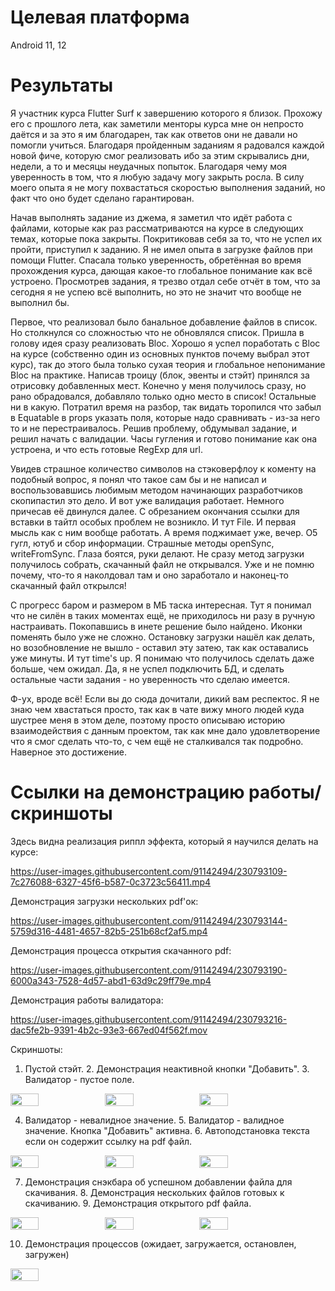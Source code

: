 # Целевая платформа

Android 11, 12

# Результаты

Я участник курса Flutter Surf к завершению которого я близок. Прохожу его с прошлого лета, как заметили менторы курса мне он непросто даётся и за это я им благодарен, так как ответов они не давали но помогли учиться. Благодаря пройденным заданиям я радовался каждой новой фиче, которую смог реализовать ибо за этим скрывались дни, недели, а то и месяцы неудачных попыток. Благодаря чему моя уверенность в том, что я любую задачу могу закрыть росла. 
В силу моего опыта я не могу похвастаться скоростью выполнения заданий, но факт что оно будет сделано гарантирован.

Начав выполнять задание из джема, я заметил что идёт работа с файлами, которые как раз рассматриваются на курсе в следующих темах, которые пока закрыты. Покритиковав себя за то, что не успел их пройти, приступил к заданию. Я не имел опыта в загрузке файлов при помощи Flutter. Спасала только уверенность, обретённая во время прохождения курса, дающая какое-то глобальное понимание как всё устроено. Просмотрев задания, я трезво отдал себе отчёт в том, что за сегодня я не успею всё выполнить, но это не значит что вообще не выполнил бы.

Первое, что реализовал было банальное добавление файлов в список. Но столкнулся со сложностью что не обновлялся список. Пришла в голову идея сразу реализовать Bloc. Хорошо я успел поработать с Bloc на курсе (собственно один из основных пунктов почему выбрал этот курс), так до этого была только сухая теория и глобальное непонимание Bloc на практике. 
Написав троицу (блок, эвенты и стэйт) принялся за отрисовку добавленных мест. Конечно у меня получилось сразу, но рано обрадовался, добавляло только одно место в список!
Остальные ни в какую. Потратил время на разбор, так видать торопился что забыл в Equatable в props указать поля, которые надо сравнивать - из-за него то и не перестраивалось.
Решив проблему, обдумывал задание, и решил начать с валидации. Часы гугления и готово понимание как она устроена, и что есть готовые RegExp для url. 

Увидев страшное количество символов на стэковерфлоу к коменту на подобный вопрос, я понял что такое сам бы и не написал и воспользовавшись любимым методом начинающих разработчиков скопипастил это дело. И вот уже валидация работает. Немного причесав её двинулся далее. С обрезанием окончания ссылки для вставки в тайтл особых проблем не возникло.
И тут File. И первая мысль как с ним вообще работать. А время поджимает уже, вечер. О5 гугл, ютуб и сбор информации. Страшные методы openSync, writeFromSync. Глаза боятся, руки делают. Не сразу метод загрузки получилось собрать, скачанный файл не открывался. Уже и не помню почему, что-то я наколдовал там и оно заработало и наконец-то скачанный файл открылся!

С прогресс баром и размером в МБ таска интересная. Тут я понимал что не силён в таких моментах ещё, не приходилось ни разу в ручную настраивать. Покопавшись в инете решение было найдено.
Иконки поменять было уже не сложно.
Остановку загрузки нашёл как делать, но возобновление не вышло - оставил эту затею, так как оставались уже минуты.
И тут time's up. Я понимаю что получилось сделать даже больше, чем ожидал. Да, я не успел подключить БД, и сделать остальные части задания - но уверенность что сделаю имеется. 

Ф-ух, вроде всё!
Если вы до сюда дочитали, дикий вам респектос. Я не знаю чем хвастаться просто, так как в чате вижу много людей куда шустрее меня в этом деле, поэтому просто описываю историю взаимодействия с данным проектом, так как мне дало удовлетворение что я смог сделать что-то, с чем ещё не сталкивался так подробно. Наверное это достижение.

# Ссылки на демонстрацию работы/скриншоты

Здесь видна реализация риппл эффекта, который я научился делать на курсе:

https://user-images.githubusercontent.com/91142494/230793109-7c276088-6327-45f6-b587-0c3723c56411.mp4

Демонстрация загрузки нескольких pdf'ок:

https://user-images.githubusercontent.com/91142494/230793144-5759d316-4481-4657-82b5-251b68cf2af5.mp4

Демонстрация процесса открытия скачанного pdf:

https://user-images.githubusercontent.com/91142494/230793190-6000a343-7528-4d57-abd1-63d9c29ff79e.mp4

Демонстрация работы валидатора:

https://user-images.githubusercontent.com/91142494/230793216-dac5fe2b-9391-4b2c-93e3-667ed04f562f.mov

Скриншоты:
1. Пустой стэйт. 2. Демонстрация неактивной кнопки "Добавить". 3. Валидатор - пустое поле.
<div style="display: flex;">
  <img src="https://user-images.githubusercontent.com/91142494/230793259-661e57d0-d409-43f3-905e-a6a881bda581.png" width="30%">
  <img src="https://user-images.githubusercontent.com/91142494/230793306-5f069a53-6fbe-4e12-9220-8c1853abd61c.png" width="30%">
  <img src="https://user-images.githubusercontent.com/91142494/230793343-1ca4c13e-9ef4-48e6-b899-149d926b0cbc.png" width="30%">
</div>

4. Валидатор - невалидное значение. 5. Валидатор - валидное значение. Кнопка "Добавить" активна. 6. Автоподстановка текста если он содержит ссылку на pdf файл.
<div style="display: flex;">
  <img src="https://user-images.githubusercontent.com/91142494/230793385-e232fb78-2f8a-4d36-959b-a035353be95f.png" width="30%">
  <img src="https://user-images.githubusercontent.com/91142494/230793410-cad1a8ce-e345-457f-9e87-dbc09efa0f41.png" width="30%">
  <img src="https://user-images.githubusercontent.com/91142494/230793463-a267cf5f-fc91-4cb8-96b9-d8af08d794cb.png" width="30%">
</div>


7. Демонстрация снэкбара об успешном добавлении файла для скачивания. 8. Демонстрация нескольких файлов готовых к скачиванию. 9. Демонстрация открытого pdf файла.
<div style="display: flex;">
  <img src="https://user-images.githubusercontent.com/91142494/230793520-02b67dcb-e5e7-425f-93e8-d3d1c03e619f.png" width="30%">
  <img src="https://user-images.githubusercontent.com/91142494/230793561-219cfe7c-d8d1-4f91-b1bc-9187d27f52be.png" width="30%">
  <img src="https://user-images.githubusercontent.com/91142494/230793584-790b6800-8713-4265-8ff8-696a9298e9b5.png" width="30%">
</div>


10. Демонстрация процессов (ожидает, загружается, остановлен, загружен)
<div style="display: flex;">
  <img src="https://user-images.githubusercontent.com/91142494/230793626-94bcd743-cb6c-4a9d-a18f-02d749b31c8a.png" width="30%">
</div>







